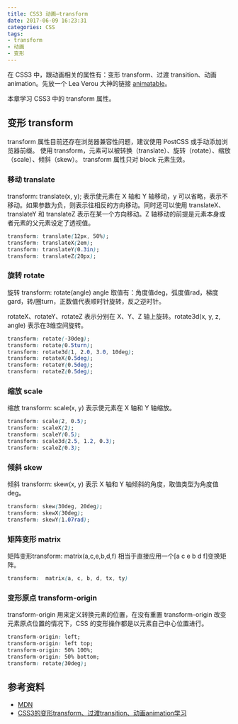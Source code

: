 ```yaml
---
title: CSS3 动画—transform
date: 2017-06-09 16:23:31
categories: CSS
tags:
- transform
- 动画
- 变形
---
```


在 CSS3 中，跟动画相关的属性有：变形 transform、过渡 transition、动画 animation。先放一个 Lea Verou 大神的链接 [animatable](http://leaverou.github.io/animatable/)。

本章学习 CSS3 中的 transform 属性。
<!--more-->

## 变形 transform

transform 属性目前还存在浏览器兼容性问题，建议使用 PostCSS 或手动添加浏览器前缀。
使用 transform，元素可以被转换（translate）、旋转（rotate）、缩放（scale）、倾斜（skew）。 
transform 属性只对 block 元素生效。
<script async src="//jsfiddle.net/Leo555/jeejj6yL/13/embed/result,html,css/"></script>

### 移动 translate

 transform: translate(x, y); 表示使元素在 X 轴和 Y 轴移动，y 可以省略，表示不移动。如果参数为负，则表示往相反的方向移动。同时还可以使用 translateX、translateY 和 translateZ 表示在某一个方向移动。Z 轴移动的前提是元素本身或者元素的父元素设定了透视值。

```css
transform: translate(12px, 50%);
transform: translateX(2em);
transform: translateY(0.3in);
transform: translateZ(20px);
```

<script async src="//jsfiddle.net/Leo555/bhotf9bb/embed/result,html,css/"></script>

### 旋转 rotate

旋转 transform: rotate(angle) angle 取值有：角度值deg，弧度值rad，梯度gard，转/圈turn，正数值代表顺时针旋转，反之逆时针。

rotateX、rotateY、rotateZ 表示分别在 X、Y、Z 轴上旋转。rotate3d(x, y, z, angle) 表示在3维空间旋转。

```css
transform: rotate(-30deg);
transform: rotate(0.5turn);
transform: rotate3d(1, 2.0, 3.0, 10deg);
transform: rotateX(0.5deg);
transform: rotateY(0.5deg);
transform: rotateZ(0.5deg);
```
<script async src="//jsfiddle.net/Leo555/L5xfztsb/2/embed/result,html,css/"></script>

### 缩放 scale

缩放 transform: scale(x, y) 表示使元素在 X 轴和 Y 轴缩放。

```css
transform: scale(2, 0.5);
transform: scaleX(2);
transform: scaleY(0.5);
transform: scale3d(2.5, 1.2, 0.3);
transform: scaleZ(0.3);
```
<script async src="//jsfiddle.net/Leo555/bo2zu0fv/embed/result,html,css/"></script>

### 倾斜 skew

倾斜 transform: skew(x, y) 表示 X 轴和 Y 轴倾斜的角度，取值类型为角度值deg。

```css
transform: skew(30deg, 20deg);
transform: skewX(30deg);
transform: skewY(1.07rad);
```

<script async src="//jsfiddle.net/Leo555/h7pox5r3/4/embed/result,html,css/"></script>

### 矩阵变形 matrix 

矩阵变形transform: matrix(a,c,e,b,d,f) 相当于直接应用一个[a c e b d f]变换矩阵。

```css
transform:  matrix(a, c, b, d, tx, ty)
```
<script async src="//jsfiddle.net/Leo555/nn7q512z/embed/result,html,css/"></script>

### 变形原点 transform-origin 
transform-origin 用来定义转换元素的位置，在没有重置 transform-origin 改变元素原点位置的情况下，CSS 的变形操作都是以元素自己中心位置进行。

```css
transform-origin: left;
transform-origin: left top;
transform-origin: 50% 100%;
transform-origin: 50% bottom;
transform: rotate(30deg);
```

<script async src="//jsfiddle.net/Leo555/o992vtgg/embed/result,html,css/"></script>


## 参考资料

- [MDN](https://developer.mozilla.org/zh-CN/docs/Web/CSS/transform)
- [CSS3的变形transform、过渡transition、动画animation学习](http://www.cnblogs.com/imwtr/p/5885885.html)
